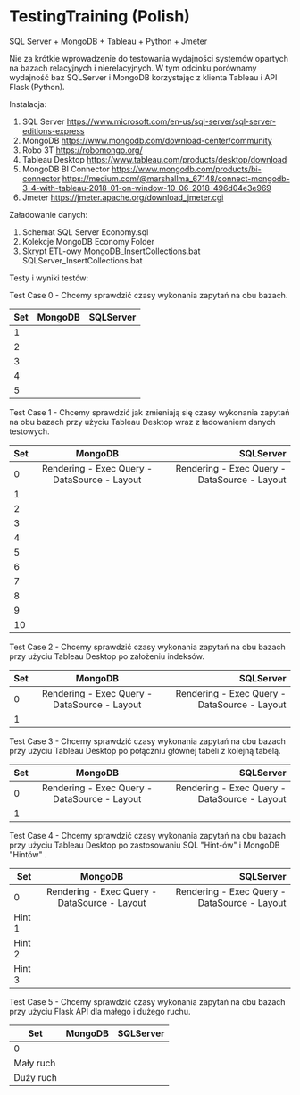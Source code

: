 # TestingTraining (Polish)
SQL Server + MongoDB + Tableau + Python + Jmeter

Nie za krótkie wprowadzenie do testowania wydajności systemów opartych na bazach relacyjnych i nierelacyjnych.
W tym odcinku porównamy wydajność baz SQLServer i MongoDB korzystając z klienta Tableau i API Flask (Python).

Instalacja:
1. SQL Server
https://www.microsoft.com/en-us/sql-server/sql-server-editions-express
2. MongoDB
https://www.mongodb.com/download-center/community
3. Robo 3T
https://robomongo.org/
4. Tableau Desktop
https://www.tableau.com/products/desktop/download
5. MongoDB BI Connector
https://www.mongodb.com/products/bi-connector
https://medium.com/@marshallma_67148/connect-mongodb-3-4-with-tableau-2018-01-on-window-10-06-2018-496d04e3e969
6. Jmeter
https://jmeter.apache.org/download_jmeter.cgi

Załadowanie danych:
1. Schemat SQL Server
Economy.sql
2. Kolekcje MongoDB
Economy Folder
3. Skrypt ETL-owy
MongoDB_InsertCollections.bat
SQLServer_InsertCollections.bat

Testy i wyniki testów: 

Test Case 0 - Chcemy sprawdzić czasy wykonania zapytań na obu bazach.

| Set        | MongoDB           | SQLServer  |
| ------------- |:-------------:| -----:|
|  1   | |  |
|  2   | |  |
|  3   | |  |
|  4   | |  |
|  5   | |  |


Test Case 1 - Chcemy sprawdzić jak zmieniają się czasy wykonania zapytań na obu bazach przy użyciu Tableau Desktop wraz z ładowaniem danych testowych.

| Set        | MongoDB           | SQLServer  |
| ------------- |:-------------:| -----:|
|  0   | Rendering - Exec Query - DataSource - Layout | Rendering - Exec Query - DataSource - Layout |
|  1   | |  |
|  2   | |  |
|  3   | |  |
|  4   | |  |
|  5   | |  |
|  6   | |  |
|  7   | |  |
|  8   | |  |
|  9   | |  |
|  10  | |  |


Test Case 2 - Chcemy sprawdzić czasy wykonania zapytań na obu bazach przy użyciu Tableau Desktop po założeniu indeksów.

| Set        | MongoDB           | SQLServer  |
| ------------- |:-------------:| -----:|
|  0   | Rendering - Exec Query - DataSource - Layout | Rendering - Exec Query - DataSource - Layout |
|  1   | |  |


Test Case 3 - Chcemy sprawdzić czasy wykonania zapytań na obu bazach przy użyciu Tableau Desktop po połączniu głównej tabeli z kolejną tabelą.

| Set        | MongoDB           | SQLServer  |
| ------------- |:-------------:| -----:|
|  0   | Rendering - Exec Query - DataSource - Layout | Rendering - Exec Query - DataSource - Layout |
|  1   | |  |


Test Case 4 - Chcemy sprawdzić czasy wykonania zapytań na obu bazach przy użyciu Tableau Desktop po zastosowaniu SQL "Hint-ów" i MongoDB "Hintów" .

| Set        | MongoDB           | SQLServer  |
| ------------- |:-------------:| -----:|
|  0   | Rendering - Exec Query - DataSource - Layout | Rendering - Exec Query - DataSource - Layout |
|  Hint 1   | |  |
|  Hint 2   | |  |
|  Hint 3   | |  |


Test Case 5 - Chcemy sprawdzić czasy wykonania zapytań na obu bazach przy użyciu Flask API dla małego i dużego ruchu.

| Set        | MongoDB           | SQLServer  |
| ------------- |:-------------:| -----:|
|  0   |  | |
|  Mały ruch   | |  |
|  Duży ruch   | |  |

